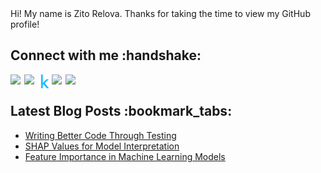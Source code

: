 
<div size='20px'> Hi! My name is Zito Relova. Thanks for taking the time to view my GitHub profile!

<h2> Connect with me :handshake: </h2>
<a href = 'https://www.linkedin.com/in/zrelova'> <img width = '22px' align= 'left' src="https://raw.githubusercontent.com/rahulbanerjee26/githubAboutMeGenerator/main/icons/linked-in-alt.svg"/></a>
<a href = 'https://zito-relova.medium.com/'> <img width = '22px' align= 'left' src="https://raw.githubusercontent.com/rahulbanerjee26/githubAboutMeGenerator/main/icons/medium.svg"/></a>
<a href = 'https://www.kaggle.com/zitorelova'><img width = '22px' align= 'left' src="static/kaggle-icon.svg"/></a>
<a href = 'https://www.github.com/zitorelova'> <img width = '22px' align= 'left' src="https://raw.githubusercontent.com/rahulbanerjee26/githubAboutMeGenerator/main/icons/github.svg"/></a>
<a href = 'https://www.twitter.com/zitorelova'> <img width = '22px' align= 'left' src="https://raw.githubusercontent.com/rahulbanerjee26/githubAboutMeGenerator/main/icons/twitter.svg"/></a>
</div>
<br />

<h2>Latest Blog Posts :bookmark_tabs: </h2>

<!-- BLOG-POST-LIST:START -->
- [Writing Better Code Through Testing](https://towardsdatascience.com/writing-better-code-through-testing-f3150abec6ca?source=rss-265ad0e54c86------2)
- [SHAP Values for Model Interpretation](https://towardsdatascience.com/shap-values-for-model-interpretation-268680a25012?source=rss-265ad0e54c86------2)
- [Feature Importance in Machine Learning Models](https://towardsdatascience.com/feature-importance-in-machine-learning-models-c4396c519eb9?source=rss-265ad0e54c86------2)
<!-- BLOG-POST-LIST:END -->
